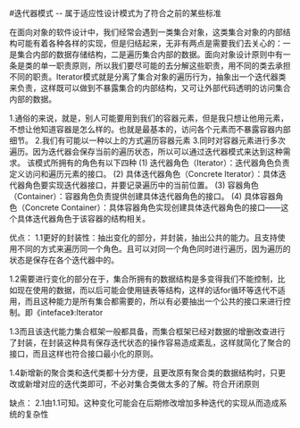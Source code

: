 #迭代器模式	--	属于适应性设计模式为了符合之前的某些标准

在面向对象的软件设计中，我们经常会遇到一类集合对象，这类集合对象的内部结构可能有着各种各样的实现，但是归结起来，无非有两点是需要我们去关心的：一是集合内部的数据存储结构，二是遍历集合内部的数据。面向对象设计原则中有一条是类的单一职责原则，所以我们要尽可能的去分解这些职责，用不同的类去承担不同的职责。Iterator模式就是分离了集合对象的遍历行为，抽象出一个迭代器类来负责，这样既可以做到不暴露集合的内部结构，又可让外部代码透明的访问集合内部的数据。

1.通俗的来说，就是，别人可能要用到我们的容器元素，但是我只想让他用元素，不想让他知道容器是怎么样的。也就是最基本的，访问各个元素而不暴露容器内部细节。
2.我们有可能以一种以上的方式遍历容器元素
3.同时对容器元素进行多次遍历。因为迭代器会保存当前的遍历状态，所以可以通过迭代器模式来达到这种需求。
该模式所拥有的角色有以下四种
(1) 迭代器角色（Iterator）：迭代器角色负责定义访问和遍历元素的接口。
(2) 具体迭代器角色（Concrete Iterator）：具体迭代器角色要实现迭代器接口，并要记录遍历中的当前位置。
(3) 容器角色（Container）：容器角色负责提供创建具体迭代器角色的接口。
(4) 具体容器角色（Concrete Container）：具体容器角色实现创建具体迭代器角色的接口——这个具体迭代器角色于该容器的结构相关。


优点：
1.1更好的封装性：抽出变化的部分，并封装，抽出公共的能力。且支持使用不同的方式来遍历同一个角色。且可以对同一个角色同时进行遍历，因为遍历的状态是保存在各个迭代器中的。

1.2需要进行变化的部分在于，集合所拥有的数据结构是多变得我们不能控制，比如现在使用的数据，而以后可能会使用链表等结构，这样的话for循环等迭代不适用，而且这种能力是所有集合都需要的，所以有必要抽出一个公共的接口来进行控制。即《inteface》:Iterator

1.3而且该迭代能力集合框架一般都具备，而集合框架已经对数据的增删改查进行了封装，在封装这种具有保存迭代状态的操作容易造成紊乱，这样就简化了聚合的接口，而且这样也符合接口最小化的原则。

1.4新增新的聚合类和迭代类都十分方便，且更改原有聚合类的数据结构时，只更改或新增对应的迭代类即可，不必对集合类做太多的了解。符合开闭原则


缺点：
2.1由1.1可知。这种变化可能会在后期修改增加多种迭代的实现从而造成系统的复杂性








